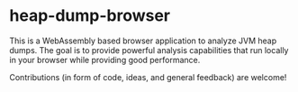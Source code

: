 # heap-dump-browser

This is a WebAssembly based browser application to analyze JVM heap dumps.
The goal is to provide powerful analysis capabilities that run locally in your browser
while providing good performance.

Contributions (in form of code, ideas, and general feedback) are welcome!